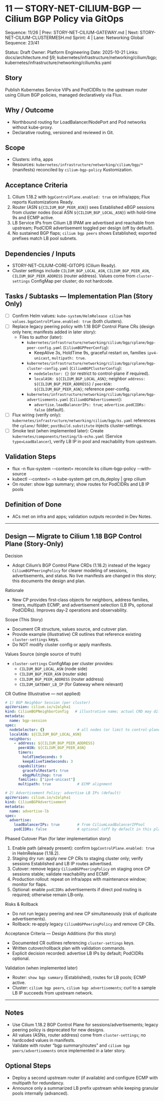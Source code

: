 # 11 — STORY-NET-CILIUM-BGP — Cilium BGP Policy via GitOps

Sequence: 11/26 | Prev: STORY-NET-CILIUM-GATEWAY.md | Next: STORY-NET-CILIUM-CLUSTERMESH.md
Sprint: 4 | Lane: Networking
Global Sequence: 23/41

Status: Draft
Owner: Platform Engineering
Date: 2025-10-21
Links: docs/architecture.md §9; kubernetes/infrastructure/networking/cilium/bgp; kubernetes/infrastructure/networking/cilium/ks.yaml

## Story
Publish Kubernetes Service VIPs and PodCIDRs to the upstream router using Cilium BGP policies, managed declaratively via Flux.

## Why / Outcome
- Northbound routing for LoadBalancer/NodePort and Pod networks without kube-proxy.
- Declarative routing, versioned and reviewed in Git.

## Scope
- Clusters: infra, apps
- Resources: `kubernetes/infrastructure/networking/cilium/bgp/*` (manifests) reconciled by `cilium-bgp-policy` Kustomization.

## Acceptance Criteria
1) Cilium 1.18.2 with `bgpControlPlane.enabled: true` on infra/apps; Flux reports Kustomizations Ready.
2) Router (ASN `${CILIUM_BGP_PEER_ASN}`) sees Established eBGP sessions from cluster nodes (local ASN `${CILIUM_BGP_LOCAL_ASN}`) with hold-time 9s and ECMP active.
3) LB Service IPs from Cilium LB IPAM are advertised and reachable from upstream; PodCIDR advertisement toggled per design (off by default).
4) No sustained BGP flaps; `cilium bgp peers` shows Established; exported prefixes match LB pool subnets.

## Dependencies / Inputs
- STORY-NET-CILIUM-CORE-GITOPS (Cilium Ready).
- Cluster settings include `CILIUM_BGP_LOCAL_ASN`, `CILIUM_BGP_PEER_ASN`, `CILIUM_BGP_PEER_ADDRESS` (router address). Values come from `cluster-settings` ConfigMap per cluster; do not hardcode.

## Tasks / Subtasks — Implementation Plan (Story Only)
- [ ] Confirm Helm values: `kube-system/HelmRelease cilium` has `values.bgpControlPlane.enabled: true` (both clusters).
- [ ] Replace legacy peering policy with 1.18 BGP Control Plane CRs (design only here; manifests added in later story):
  - Files to author (later):
    - `kubernetes/infrastructure/networking/cilium/bgp/cplane/bgp-peer-config.yaml` (`CiliumBGPPeerConfig`):
      - KeepAlive 3s, HoldTime 9s, graceful restart on, families `ipv4-unicast`, `multipath: true`.
    - `kubernetes/infrastructure/networking/cilium/bgp/cplane/bgp-cluster-config.yaml` (`CiliumBGPClusterConfig`):
      - `nodeSelector: {}` (or restrict to control-plane if required).
      - `localASN: ${CILIUM_BGP_LOCAL_ASN}`; neighbor `address: ${CILIUM_BGP_PEER_ADDRESS}` / `peerASN: ${CILIUM_BGP_PEER_ASN}`; reference peer-config.
    - `kubernetes/infrastructure/networking/cilium/bgp/cplane/bgp-advertisements.yaml` (`CiliumBGPAdvertisement`):
      - `advertise.loadBalancerIPs: true`; `advertise.podCIDRs: false` (default).
- [ ] Flux wiring (verify only): `kubernetes/infrastructure/networking/cilium/bgp/ks.yaml` references the `cplane/` folder; `postBuild.substitute` injects cluster-settings.
- [ ] Smoke test (when implemented later): Create `kubernetes/components/testing/lb-echo.yaml` (Service `type=LoadBalancer`), verify LB IP in pool and reachability from upstream.

## Validation Steps
- flux -n flux-system --context=<ctx> reconcile ks cilium-bgp-policy --with-source
- kubectl --context=<ctx> -n kube-system get cm,ds,deploy | grep cilium
- On router: show bgp summary; show routes for PodCIDRs and LB IP pools

## Definition of Done
- ACs met on infra and apps; validation outputs recorded in Dev Notes.

---

## Design — Migrate to Cilium 1.18 BGP Control Plane (Story‑Only)

Decision
- Adopt Cilium’s BGP Control Plane CRDs (1.18.2) instead of the legacy `CiliumBGPPeeringPolicy` for clearer modeling of sessions, advertisements, and status. No live manifests are changed in this story; this documents the design and plan.

Rationale
- New CP provides first‑class objects for neighbors, address families, timers, multipath ECMP, and advertisement selection (LB IPs, optional PodCIDRs). Improves day‑2 operations and observability.

Scope (This Story)
- Document CR structure, values source, and cutover plan.
- Provide example (illustrative) CR outlines that reference existing `cluster-settings` keys.
- Do NOT modify cluster config or apply manifests.

Values Source (single source of truth)
- `cluster-settings` ConfigMap per cluster provides:
  - `CILIUM_BGP_LOCAL_ASN` (node side)
  - `CILIUM_BGP_PEER_ASN` (router side)
  - `CILIUM_BGP_PEER_ADDRESS` (router address)
  - `CILIUM_GATEWAY_LB_IP` (for Gateway where relevant)

CR Outline (Illustrative — not applied)
```yaml
# 1) BGP Neighbor Session (per cluster)
apiVersion: cilium.io/v2alpha1
kind: CiliumBGPNeighborConfig   # illustrative name; actual CRD may differ in minor fields
metadata:
  name: bgp-session
spec:
  nodeSelector: {}               # all nodes (or limit to control-plane if desired)
  localASN: ${CILIUM_BGP_LOCAL_ASN}
  neighbors:
    - address: ${CILIUM_BGP_PEER_ADDRESS}
      peerASN: ${CILIUM_BGP_PEER_ASN}
      timers:
        holdTimeSeconds: 9
        keepAliveTimeSeconds: 3
      capabilities:
        gracefulRestart: true
        ebgpMultihop: true
      families: ["ipv4-unicast"]
      multipath: true            # ECMP alignment

# 2) Advertisement Policy: advertise LB IPs (default)
apiVersion: cilium.io/v2alpha1
kind: CiliumBGPAdvertisement
metadata:
  name: advertise-lb
spec:
  advertise:
    loadBalancerIPs: true        # from CiliumLoadBalancerIPPool
    podCIDRs: false              # optional (off by default in this plan)
```

Phased Cutover Plan (for later implementation story)
1) Enable path (already present): confirm `bgpControlPlane.enabled: true` in HelmRelease (1.18.2).
2) Staging dry run: apply new CP CRs to staging cluster only; verify sessions Established and LB IP routes advertised.
3) Cutover: remove legacy `CiliumBGPPeeringPolicy` on staging once CP sessions stable; validate reachability and ECMP.
4) Production rollout: repeat on infra/apps with maintenance window; monitor for flaps.
5) Optional: enable `podCIDRs` advertisements if direct pod routing is required; otherwise remain LB‑only.

Risks & Rollback
- Do not run legacy peering and new CP simultaneously (risk of duplicate advertisements).
- Rollback: re‑apply legacy `CiliumBGPPeeringPolicy` and remove CP CRs.

Acceptance Criteria — Design Additions (for this story)
- Documented CR outlines referencing `cluster-settings` keys.
- Written cutover/rollback plan with validation commands.
- Explicit decision recorded: advertise LB IPs by default; PodCIDRs optional.

Validation (when implemented later)
- Router: `show bgp summary` (Established), routes for LB pools; ECMP active.
- Cluster: `cilium bgp peers`, `cilium bgp advertisements`; curl to a sample LB IP succeeds from upstream network.

---

## Notes
- Use Cilium 1.18.2 BGP Control Plane for sessions/advertisements; legacy peering policy is deprecated for new designs.
- All values (ASNs, router address) come from `cluster-settings`; no hardcoded values in manifests.
- Validate with router “bgp summary/routes” and `cilium bgp peers/advertisements` once implemented in a later story.

## Optional Steps
- Deploy a second upstream router (if available) and configure ECMP with multipath for redundancy.
- Announce only a summarized LB prefix upstream while keeping granular pools internally (advanced).
